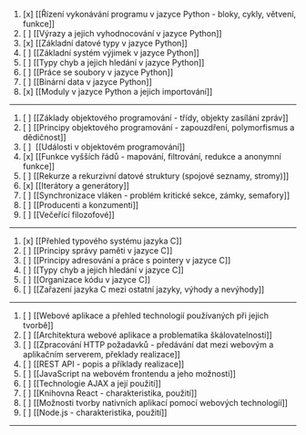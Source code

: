 1. [x] [[Řízení vykonávání programu v jazyce Python - bloky, cykly, větvení, funkce]]
2. [ ] [[Výrazy a jejich vyhodnocování v jazyce Python]]
3. [x] [[Základní datové typy v jazyce Python]]
4. [ ] [[Základní systém výjimek v jazyce Python]]
5. [ ] [[Typy chyb a jejich hledání v jazyce Python]]
6. [ ] [[Práce se soubory v jazyce Python]]
7. [ ] [[Binární data v jazyce Python]]
8. [x] [[Moduly v jazyce Python a jejich importování]]
---
1. [ ] [[Základy objektového programování - třídy, objekty zasílání zpráv]]
2. [ ] [[Principy objektového programování - zapouzdření, polymorfismus a dědičnost]]
3. [ ]  [[Události v objektovém programování]]
4. [x] [[Funkce vyšších řádů - mapování, filtrování, redukce a anonymní funkce]]
5. [ ] [[Rekurze a rekurzivní datové struktury (spojové seznamy, stromy)]]
6. [x] [[Iterátory a generátory]]
7. [ ] [[Synchronizace vláken - problém kritické sekce, zámky, semafory]]
8. [ ] [[Producenti a konzumenti]]
9. [ ] [[Večeřící filozofové]]
---
1. [x] [[Přehled typového systému jazyka C]]
2. [ ] [[Principy správy paměti v jazyce C]]
3. [ ] [[Principy adresování a práce s pointery v jazyce C]]
4. [ ] [[Typy chyb a jejich hledání v jazyce C]]
5. [ ] [[Organizace kódu v jazyce C]]
6. [ ] [[Zařazení jazyka C mezi ostatní jazyky, výhody a nevýhody]]
---
1. [ ] [[Webové aplikace a přehled technologií používaných při jejich tvorbě]]
2. [ ] [[Architektura webové aplikace a problematika škálovatelnosti]]
3. [ ] [[Zpracování HTTP požadavků - předávání dat mezi webovým a aplikačním serverem, překlady realizace]]
4. [ ] [[REST API - popis a příklady realizace]]
5. [ ] [[JavaScript na webovém frontendu a jeho možnosti]]
6. [ ] [[Technologie AJAX a její použití]]
7. [ ] [[Knihovna React - charakteristika, použití]]
8. [ ] [[Možnosti tvorby nativních aplikací pomocí webových technologíí]]
9. [ ] [[Node.js - charakteristika, použití]]
---